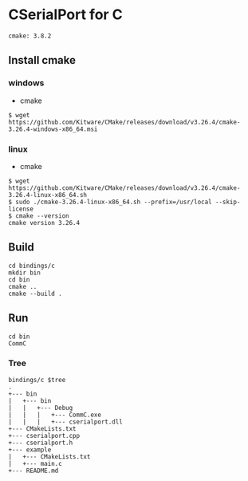 # CSerialPort for C

```
cmake: 3.8.2
```

## Install cmake

### windows

- cmake

```
$ wget https://github.com/Kitware/CMake/releases/download/v3.26.4/cmake-3.26.4-windows-x86_64.msi
```

### linux

- cmake

```
$ wget https://github.com/Kitware/CMake/releases/download/v3.26.4/cmake-3.26.4-linux-x86_64.sh
$ sudo ./cmake-3.26.4-linux-x86_64.sh --prefix=/usr/local --skip-license
$ cmake --version
cmake version 3.26.4
```

## Build

```
cd bindings/c
mkdir bin
cd bin
cmake ..
cmake --build .
```

## Run

```
cd bin
CommC
```

### Tree

```
bindings/c $tree
.
+--- bin
|   +--- bin
|   |   +--- Debug
|   |   |   +--- CommC.exe
|   |   |   +--- cserialport.dll
+--- CMakeLists.txt
+--- cserialport.cpp
+--- cserialport.h
+--- example
|   +--- CMakeLists.txt
|   +--- main.c
+--- README.md
```

